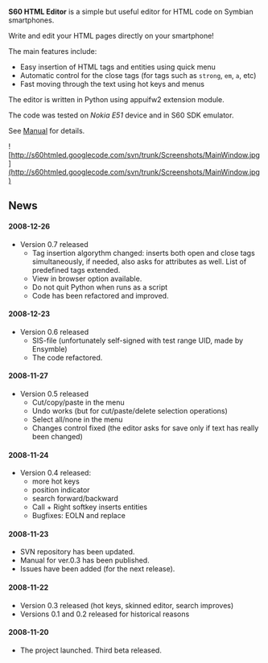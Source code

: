 **S60 HTML Editor** is a simple but useful editor for HTML code on Symbian smartphones.

Write and edit your HTML pages directly on your smartphone!

The main features include:
  * Easy insertion of HTML tags and entities using quick menu
  * Automatic control for the close tags (for tags such as `strong`, `em`, `a`, etc)
  * Fast moving through the text using hot keys and menus

The editor is written in Python using appuifw2 extension module.

The code was tested on _Nokia E51_ device and in S60 SDK emulator.

See [Manual](Manual.md) for details.

![http://s60htmled.googlecode.com/svn/trunk/Screenshots/MainWindow.jpg](http://s60htmled.googlecode.com/svn/trunk/Screenshots/MainWindow.jpg)

## News ##

#### 2008-12-26 ####

  * Version 0.7 released
    * Tag insertion algorythm changed: inserts both open and close tags simultaneously, if needed, also asks for attributes as well. List of predefined tags extended.
    * View in browser option available.
    * Do not quit Python when runs as a script
    * Code has been refactored and improved.

#### 2008-12-23 ####

  * Version 0.6 released
    * SIS-file (unfortunately self-signed with test range UID, made by Ensymble)
    * The code refactored.

#### 2008-11-27 ####

  * Version 0.5 released
    * Cut/copy/paste in the menu
    * Undo works (but for cut/paste/delete selection operations)
    * Select all/none in the menu
    * Changes control fixed (the editor asks for save only if text has really been changed)

#### 2008-11-24 ####

  * Version 0.4 released:
    * more hot keys
    * position indicator
    * search forward/backward
    * Call + Right softkey inserts entities
    * Bugfixes: EOLN and replace

#### 2008-11-23 ####

  * SVN repository has been updated.
  * Manual for ver.0.3 has been published.
  * Issues have been added (for the next release).

#### 2008-11-22 ####

  * Version 0.3 released (hot keys, skinned editor, search improves)
  * Versions 0.1 and 0.2 released for historical reasons

#### 2008-11-20 ####

  * The project launched. Third beta released.